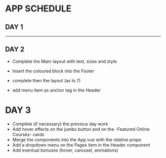 # APP SCHEDULE

## DAY 1
<!-- - Set a coloured-block scheme through PenPot -->
<!-- - Create then the main 3 component that we'll need: Heder, Main, Footer -->
<!-- - Insert the coloured block into the Header
 -complete then the layout with images and dynamically insert text and menu items, finish then with style sheet -->

<!-- - Insert the coloured block into the Main -->

____________________________________________

## DAY 2
- Complete the Main-layout with text, sizes and style

- Insert the coloured block into the Footer
 - complete then the layout (as ln.7)

- add menu item as anchor tag in the Header

# DAY 3

- Complete (if necessary) the previous day work
- Add hover effects on the jumbo button and on the -Featured Online Courses- cards
- Merge the components into the App.vue with the relative props
- Add a dropdown menu on the Pages item in the Header component
- Add eventual bonuses (hover, carousel, animations)